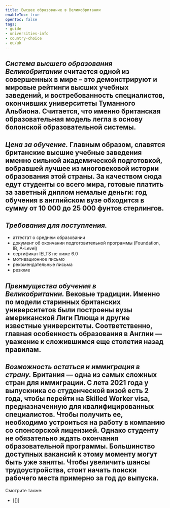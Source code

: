 ```yaml
---
title: Высшее образование в Великобритании
enableToc: true
openToc: false
tags:
- guide 
- universities-info
- country-choice 
- eu/uk
---
```

## _Система высшего образования Великобритании_ считается одной из совершенных в мире – это демонстрируют и мировые рейтинги высших учебных заведений, и востребованность специалистов, окончивших университеты Туманного Альбиона. Считается, что именно британская образовательная модель легла в основу болонской образовательной системы.

## _Цена за обучение._ Главным образом, славятся британские высшие учебные заведения именно сильной академической подготовкой, вобравшей лучшее из многовековой истории образования этой страны. За качеством сюда едут студенты со всего мира, готовые платить за заветный диплом немалые деньги: год обучения в английском вузе обходится в сумму от 10 000 до 25 000 фунтов стерлингов.

## _Требования для поступления._

- аттестат о среднем образовании
- документ об окончании подготовительной программы (Foundation, IB, A-Level)
- сертификат IELTS не ниже 6.0
- мотивационное письмо
- рекомендательные письма
- резюме

## _Преимущества обучения в Великобритании._ Вековые традиции. Именно по модели старинных британских университетов были построены вузы американской Лиги Плюща и другие известные университеты. Соответственно, главная особенность образования в Англии — уважение к сложившимся еще столетия назад правилам.

## _Возможность остаться и иммиграция в страну._ Британия — одна из самых сложных стран для иммиграции. С лета 2021 года у выпускника со студенческой визой есть 2 года, чтобы перейти на Skilled Worker visa, предназначенную для квалифицированных специалистов. Чтобы получить ее, необходимо устроиться на работу в компанию со спонсорской лицензией. Однако студенту не обязательно ждать окончания образовательной программы. Большинство доступных вакансий к этому моменту могут быть уже заняты. Чтобы увеличить шансы трудоустройства, стоит начать поиски рабочего места примерно за год до выпуска.

<!-- Front links -->
Смотрите также:
- [[]]











